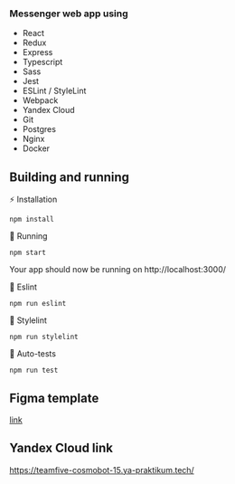 ### Messenger web app using 
* React
* Redux
* Express
* Typescript
* Sass
* Jest
* ESLint / StyleLint
* Webpack
* Yandex Cloud
* Git
* Postgres
* Nginx
* Docker

## Building and running
⚡ Installation
```
npm install
```
🐣 Running
```
npm start
```
Your app should now be running on http://localhost:3000/

📕 Eslint
```
npm run eslint
```

📗 Stylelint
```
npm run stylelint
```

🐙 Auto-tests
```
npm run test
```

## Figma template
[link](https://www.figma.com/file/QTTtRv0pXsQGZp3eLOyoST/Untitled?node-id=0%3A1)

## Yandex Cloud link
https://teamfive-cosmobot-15.ya-praktikum.tech/
